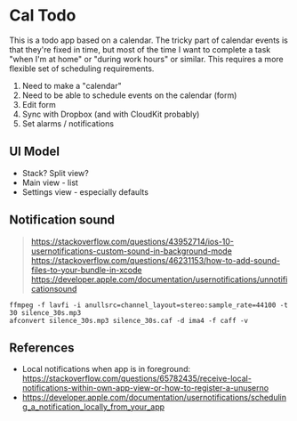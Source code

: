 Cal Todo
========

This is a todo app based on a calendar.
The tricky part of calendar events is that they're fixed in time, but most of the time I want to complete a task "when I'm at home" or "during work hours" or similar. This requires a more flexible set of scheduling requirements.

1. Need to make a "calendar"
2. Need to be able to schedule events on the calendar (form)
3. Edit form
4. Sync with Dropbox (and with CloudKit probably)
5. Set alarms / notifications

UI Model
--------
- Stack? Split view?
- Main view - list
- Settings view - especially defaults

Notification sound
------------------

> https://stackoverflow.com/questions/43952714/ios-10-usernotifications-custom-sound-in-background-mode
> https://stackoverflow.com/questions/46231153/how-to-add-sound-files-to-your-bundle-in-xcode
> https://developer.apple.com/documentation/usernotifications/unnotificationsound

```
ffmpeg -f lavfi -i anullsrc=channel_layout=stereo:sample_rate=44100 -t 30 silence_30s.mp3
afconvert silence_30s.mp3 silence_30s.caf -d ima4 -f caff -v
```

References
----------
- Local notifications when app is in foreground: https://stackoverflow.com/questions/65782435/receive-local-notifications-within-own-app-view-or-how-to-register-a-unuserno
- https://developer.apple.com/documentation/usernotifications/scheduling_a_notification_locally_from_your_app
